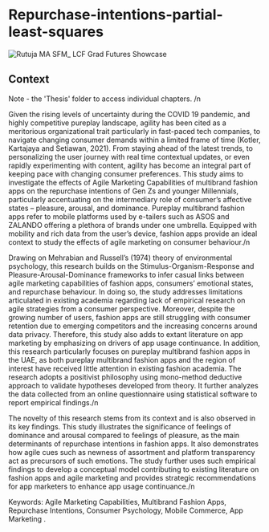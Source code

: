 # Repurchase-intentions-partial-least-squares
![Rutuja MA SFM_ LCF Grad Futures Showcase](https://github.com/rutuja-jadhav-github/Repurchase-intentions-partial-least-squares-regression/assets/160432263/d3b44806-ecf3-40ab-b136-6c70f1311dc8)


## Context

Note - the 'Thesis' folder to access individual chapters. /n

Given the rising levels of uncertainty during the COVID 19 pandemic, and highly competitive pureplay landscape, agility has been cited as a meritorious organizational trait particularly in fast-paced tech companies, to navigate changing consumer demands within a limited frame of time (Kotler, Kartajaya and Setiawan, 2021). From staying ahead of the latest trends, to personalizing the user journey with real time contextual updates, or even rapidly experimenting with content, agility has become an integral part of keeping pace with changing consumer preferences.
This study aims to investigate the effects of Agile Marketing Capabilities of multibrand fashion apps on the repurchase intentions of Gen Zs and younger Millennials, particularly accentuating on the intermediary role of consumer’s affective states – pleasure, arousal, and dominance. Pureplay multibrand fashion apps refer to mobile platforms used by e-tailers such as ASOS and ZALANDO offering a plethora of brands under one umbrella. Equipped with mobility and rich data from the user’s device, fashion apps provide an ideal context to study the effects of agile marketing on consumer behaviour./n

Drawing on Mehrabian and Russell’s (1974) theory of environmental psychology, this research builds on the Stimulus-Organism-Response and Pleasure-Arousal-Dominance frameworks to infer casual links between agile marketing capabilities of fashion apps, consumers’ emotional states, and repurchase behaviour. In doing so, the study addresses limitations articulated in existing academia regarding lack of empirical research on agile strategies from a consumer perspective. Moreover, despite the growing number of users, fashion apps are still struggling with consumer retention due to emerging competitors and the increasing concerns around data privacy. Therefore, this study also adds to extant literature on app marketing by emphasizing on drivers of app usage continuance. In addition, this research particularly focuses on pureplay multibrand fashion apps in the UAE, as both pureplay multibrand fashion apps and the region of interest have received little attention in existing fashion academia.
The research adopts a positivist philosophy using mono-method deductive approach to validate hypotheses developed from theory. It further analyzes the data collected from an online questionnaire using statistical software to report empirical findings./n

The novelty of this research stems from its context and is also observed in its key findings. This study illustrates the significance of feelings of dominance and arousal compared to feelings of pleasure, as the main determinants of repurchase intentions in fashion apps. It also demonstrates how agile cues such as newness of assortment and platform transparency act as precursors of such emotions. The study further uses such empirical findings to develop a conceptual model contributing to existing literature on fashion apps and agile marketing and provides strategic recommendations for app marketers to enhance app usage continuance./n

Keywords: Agile Marketing Capabilities, Multibrand Fashion Apps, Repurchase Intentions, Consumer Psychology, Mobile Commerce, App Marketing .
